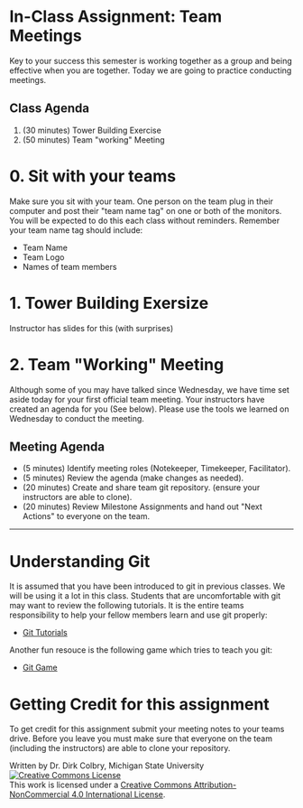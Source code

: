 # In-Class Assignment: Team Meetings

Key to your success this semester is working together as a group and being effective when you are together.  Today we are going to practice conducting meetings. 

## Class Agenda

1. (30 minutes) Tower Building Exercise
2. (50 minutes) Team "working" Meeting

# 0. Sit with your teams

Make sure you sit with your team.  One person on the team plug in their computer and post their "team name tag" on one or both of the monitors. You will be expected to do this each class without reminders. Remember your team name tag should include:

- Team Name
- Team Logo
- Names of team members

# 1. Tower Building Exersize

Instructor has slides for this (with surprises)

# 2. Team "Working" Meeting
Although some of you may have talked since Wednesday, we have time set aside today for your first official team meeting.   Your instructors have created an agenda for you (See below). Please use the tools we learned on Wednesday to conduct the meeting. 

## Meeting Agenda

- (5 minutes) Identify meeting roles (Notekeeper, Timekeeper, Facilitator).
- (5 minutes) Review the agenda (make changes as needed).
- (20 minutes) Create and share team git repository. (ensure your instructors are able to clone).
- (20 minutes) Review Milestone Assignments and hand out "Next Actions" to everyone on the team.


---

# Understanding Git

It is assumed that you have been introduced to git in previous classes. We will be using it a lot in this class. Students that are uncomfortable with git may want to review the following tutorials. It is the entire teams responsibility to help your fellow members learn and use git properly:

- [Git Tutorials](https://msu-cmse-courses.github.io/cmse802-f20-student/0000-Getting-to-know-git.html)

Another fun resouce is the following game which tries to teach you git:

- [Git Game](https://ohmygit.org/)


# Getting Credit for this assignment

To get credit for this assignment submit your meeting notes to your teams drive.  Before you leave you must make sure that everyone on the team (including the instructors) are able to clone your repository. 


Written by Dr. Dirk Colbry, Michigan State University
<a rel="license" href="http://creativecommons.org/licenses/by-nc/4.0/"><img alt="Creative Commons License" style="border-width:0" src="https://i.creativecommons.org/l/by-nc/4.0/88x31.png" /></a><br />This work is licensed under a <a rel="license" href="http://creativecommons.org/licenses/by-nc/4.0/">Creative Commons Attribution-NonCommercial 4.0 International License</a>.
